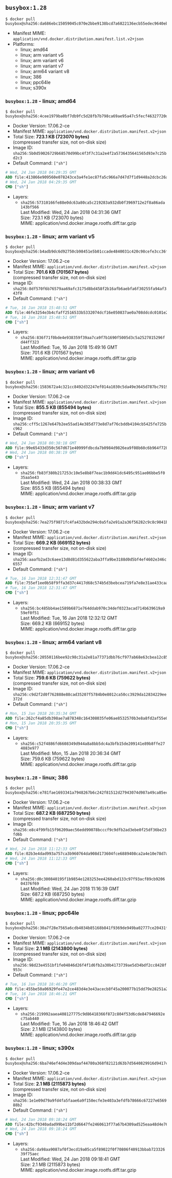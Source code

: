 ## `busybox:1.28`

```console
$ docker pull busybox@sha256:da686ebc15059045c070e2bbe9138bcd7a6822136ecb55edec9640ebbd8abdd5
```

-	Manifest MIME: `application/vnd.docker.distribution.manifest.list.v2+json`
-	Platforms:
	-	linux; amd64
	-	linux; arm variant v5
	-	linux; arm variant v6
	-	linux; arm variant v7
	-	linux; arm64 variant v8
	-	linux; 386
	-	linux; ppc64le
	-	linux; s390x

### `busybox:1.28` - linux; amd64

```console
$ docker pull busybox@sha256:4cee1979ba0bf7db9fc5d28fb7b798ca69ae95a47c5fecf46327720df4ff352d
```

-	Docker Version: 17.06.2-ce
-	Manifest MIME: `application/vnd.docker.distribution.manifest.v2+json`
-	Total Size: **723.1 KB (723070 bytes)**  
	(compressed transfer size, not on-disk size)
-	Image ID: `sha256:5b0d59026729b68570d99bc4f3f7c31a2e4f2a5736435641565d93e7c25bd2c3`
-	Default Command: `["sh"]`

```dockerfile
# Wed, 24 Jan 2018 04:29:35 GMT
ADD file:413866e909560e078243ce3a4fe1ec87fa5c966a7d47d7f1d9448a2dcbc26a5a in / 
# Wed, 24 Jan 2018 04:29:35 GMT
CMD ["sh"]
```

-	Layers:
	-	`sha256:57310166fe88e0dc63a80ca5c219283a932db0f3969712e2f8a86ada143bf566`  
		Last Modified: Wed, 24 Jan 2018 04:31:36 GMT  
		Size: 723.1 KB (723070 bytes)  
		MIME: application/vnd.docker.image.rootfs.diff.tar.gzip

### `busybox:1.28` - linux; arm variant v5

```console
$ docker pull busybox@sha256:b4adb9dc6d92750cb98451e5b01ccade4840031c420c98cefe3cc36fa68fa4ca
```

-	Docker Version: 17.06.2-ce
-	Manifest MIME: `application/vnd.docker.distribution.manifest.v2+json`
-	Total Size: **701.6 KB (701567 bytes)**  
	(compressed transfer size, not on-disk size)
-	Image ID: `sha256:8df570f6b76579aa69afc3175d8bd458f2b16afb6aebfa6f30255fa94af343f0`
-	Default Command: `["sh"]`

```dockerfile
# Tue, 16 Jan 2018 15:48:51 GMT
ADD file:46fe3254e3b4cfaff2516533b5332074dcf16e050837ae0a708ddcdc0101e232 in / 
# Tue, 16 Jan 2018 15:48:51 GMT
CMD ["sh"]
```

-	Layers:
	-	`sha256:836f71f0bde4e938359f39aa7ca9f7b1690f5005d3c5a2527815296fd44ff323`  
		Last Modified: Tue, 16 Jan 2018 15:49:16 GMT  
		Size: 701.6 KB (701567 bytes)  
		MIME: application/vnd.docker.image.rootfs.diff.tar.gzip

### `busybox:1.28` - linux; arm variant v6

```console
$ docker pull busybox@sha256:1583672a4c321cc8492d32247ef014a1030c5da49e3645d787bc791968fd6ce2
```

-	Docker Version: 17.06.2-ce
-	Manifest MIME: `application/vnd.docker.distribution.manifest.v2+json`
-	Total Size: **855.5 KB (855494 bytes)**  
	(compressed transfer size, not on-disk size)
-	Image ID: `sha256:cff5c1267e647b2ee55ad14e385d773e8d7af76cbddb4104cb5425fe725bc962`
-	Default Command: `["sh"]`

```dockerfile
# Wed, 24 Jan 2018 00:38:18 GMT
ADD file:99e65433d350c567d671e40999fdbcda7b0984d9826ea9f08b60c6b964f72808 in / 
# Wed, 24 Jan 2018 00:38:19 GMT
CMD ["sh"]
```

-	Layers:
	-	`sha256:fb83f380b217253c10e5e8b8f7eac1b9dd41dc6495c951ae06bbe5f035aa5e43`  
		Last Modified: Wed, 24 Jan 2018 00:38:33 GMT  
		Size: 855.5 KB (855494 bytes)  
		MIME: application/vnd.docker.image.rootfs.diff.tar.gzip

### `busybox:1.28` - linux; arm variant v7

```console
$ docker pull busybox@sha256:7ea275f9871fc4fa432bde294c0a5fa2e91a2a36f56282c9c8c9041b6d565732
```

-	Docker Version: 17.06.2-ce
-	Manifest MIME: `application/vnd.docker.distribution.manifest.v2+json`
-	Total Size: **669.2 KB (669152 bytes)**  
	(compressed transfer size, not on-disk size)
-	Image ID: `sha256:aaafb2ad3c6aee13d8d81d355622aba3ffa9be3188d0d5bf4ef4602e346c6557`
-	Default Command: `["sh"]`

```dockerfile
# Tue, 16 Jan 2018 12:31:47 GMT
ADD file:755ef1ee0b58f9ffa3d37c4417d68c574b5d3bebcea719fa7e8e31ae433caafd in / 
# Tue, 16 Jan 2018 12:31:47 GMT
CMD ["sh"]
```

-	Layers:
	-	`sha256:bc485bb4ae1589b6871e764ddab970c34def0323acad714b639619a959ef0f51`  
		Last Modified: Tue, 16 Jan 2018 12:32:12 GMT  
		Size: 669.2 KB (669152 bytes)  
		MIME: application/vnd.docker.image.rootfs.diff.tar.gzip

### `busybox:1.28` - linux; arm64 variant v8

```console
$ docker pull busybox@sha256:20550116bee92c98c31a2e81a77371dbb76cf977ab68e63cbea12c85a371f3b2
```

-	Docker Version: 17.06.2-ce
-	Manifest MIME: `application/vnd.docker.distribution.manifest.v2+json`
-	Total Size: **759.6 KB (759622 bytes)**  
	(compressed transfer size, not on-disk size)
-	Image ID: `sha256:c9d2f2d0f762888e88cad35207f5784b0e8012ca50cc3929da12834229ee372d`
-	Default Command: `["sh"]`

```dockerfile
# Mon, 15 Jan 2018 20:35:34 GMT
ADD file:262cf4a85db398ae7a878348c164308035fe06ae8532570b3e8a8fd2af55e05a in / 
# Mon, 15 Jan 2018 20:35:35 GMT
CMD ["sh"]
```

-	Layers:
	-	`sha256:c52f4886fd6608349d944a8a8bb5dc4a3bfb15de209141e89b8ffe274883e977`  
		Last Modified: Mon, 15 Jan 2018 20:36:34 GMT  
		Size: 759.6 KB (759622 bytes)  
		MIME: application/vnd.docker.image.rootfs.diff.tar.gzip

### `busybox:1.28` - linux; 386

```console
$ docker pull busybox@sha256:e781fae1693341a7948267b6c242f81512d27943074d987a49ca85eca75ccbdc
```

-	Docker Version: 17.06.2-ce
-	Manifest MIME: `application/vnd.docker.distribution.manifest.v2+json`
-	Total Size: **687.2 KB (687250 bytes)**  
	(compressed transfer size, not on-disk size)
-	Image ID: `sha256:e8c4f99fb15f96209aec56edd99078bcccf9c9dfb2ad3ebe0f25df36be23fd6b`
-	Default Command: `["sh"]`

```dockerfile
# Wed, 24 Jan 2018 11:12:33 GMT
ADD file:02b3e4dad993a757ca3b960764da908d173604fce6889408ca2a4e10e78d7a64 in / 
# Wed, 24 Jan 2018 11:12:33 GMT
CMD ["sh"]
```

-	Layers:
	-	`sha256:d0c300840195f1b9854e1283253ee4260abd133c97f93acf89cb920604376f69`  
		Last Modified: Wed, 24 Jan 2018 11:16:39 GMT  
		Size: 687.2 KB (687250 bytes)  
		MIME: application/vnd.docker.image.rootfs.diff.tar.gzip

### `busybox:1.28` - linux; ppc64le

```console
$ docker pull busybox@sha256:30a7f28e7565a6cdb4034b85168b841f9369de949ba02777ce20431f8e2a7844
```

-	Docker Version: 17.06.2-ce
-	Manifest MIME: `application/vnd.docker.distribution.manifest.v2+json`
-	Total Size: **2.1 MB (2143800 bytes)**  
	(compressed transfer size, not on-disk size)
-	Image ID: `sha256:98d23e4551bf1fe04846d26f4f1d6fb2a30b4173739ae5d34bdf2cc8428f953c`
-	Default Command: `["sh"]`

```dockerfile
# Tue, 16 Jan 2018 18:46:20 GMT
ADD file:455be50a06929fe47e2ce483d4e3e43acecb8f45a200077b15dd79e28251a209 in / 
# Tue, 16 Jan 2018 18:46:21 GMT
CMD ["sh"]
```

-	Layers:
	-	`sha256:219992aaea408127775c9d86418366f872c804f53d6cde847946692ec75ab440`  
		Last Modified: Tue, 16 Jan 2018 18:46:42 GMT  
		Size: 2.1 MB (2143800 bytes)  
		MIME: application/vnd.docker.image.rootfs.diff.tar.gzip

### `busybox:1.28` - linux; s390x

```console
$ docker pull busybox@sha256:6ba746ef4d4e309daaf44780a368f82121d63b7d5640829916d9417c6c97b37b
```

-	Docker Version: 17.06.2-ce
-	Manifest MIME: `application/vnd.docker.distribution.manifest.v2+json`
-	Total Size: **2.1 MB (2115873 bytes)**  
	(compressed transfer size, not on-disk size)
-	Image ID: `sha256:1e1e09d79a9fd4fa5faae6a9f150ecfe3e403a3efdfb78666c67227e656988b2`
-	Default Command: `["sh"]`

```dockerfile
# Wed, 24 Jan 2018 09:18:24 GMT
ADD file:42bcf9340adad99be11bf2d6647fe2460613f77a67b4309ad525eaa48d4e76c5 in / 
# Wed, 24 Jan 2018 09:18:24 GMT
CMD ["sh"]
```

-	Layers:
	-	`sha256:da98aa9087af0f3ecd19a05ca5f89022f0f70806f40913bbab72332639f75aec`  
		Last Modified: Wed, 24 Jan 2018 09:18:41 GMT  
		Size: 2.1 MB (2115873 bytes)  
		MIME: application/vnd.docker.image.rootfs.diff.tar.gzip
